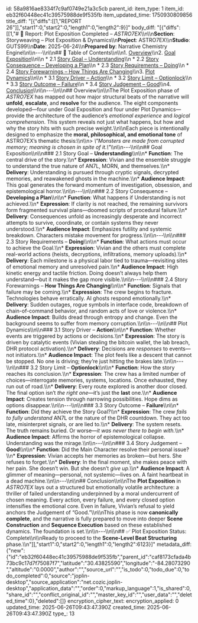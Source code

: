 id: 58a9816ae8334f7c9af0749e21a3c5cb
parent_id: 
item_type: 1
item_id: eb32f60448ec41c39575988de9f535fb
item_updated_time: 1750930809856
title_diff: "[{\"diffs\":[[1,\"REPORT 26\"]],\"start1\":0,\"start2\":0,\"length1\":0,\"length2\":9}]"
body_diff: "[{\"diffs\":[[1,\"# 📘 Report: Plot Exposition Completed – *ASTRO7EX*\\\n\\\n**Section**: Storyweaving – Plot Exposition & Dynamics\\\n**Project**: ASTRO7EX\\\n**Studio**: GUTS99\\\n**Date**: 2025-06-24\\\n**Prepared by**: Narrative Chemistry Engine\\\n\\\n---\\\n\\\n## 📓 Table of Contents\\\n\\\n1. [Overview](#overview)\\\n2. [Goal Exposition](#goal-exposition)\\\n\\\n   * 2.1 [Story Goal – Understanding](#21-story-goal--understanding)\\\n   * 2.2 [Story Consequence – Developing a Plan](#22-story-consequence--developing-a-plan)\\\n   * 2.3 [Story Requirements – Doing](#23-story-requirements--doing)\\\n   * 2.4 [Story Forewarnings – How Things Are Changing](#24-story-forewarnings--how-things-are-changing)\\\n3. [Plot Dynamics](#plot-dynamics)\\\n\\\n   * 3.1 [Story Driver – Action](#31-story-driver--action)\\\n   * 3.2 [Story Limit – Optionlock](#32-story-limit--optionlock)\\\n   * 3.3 [Story Outcome – Failure](#33-story-outcome--failure)\\\n   * 3.4 [Story Judgement – Good](#34-story-judgement--good)\\\n4. [Conclusion](#conclusion)\\\n\\\n---\\\n\\\n## Overview\\\n\\\nThe Plot Exposition phase of *ASTRO7EX* has mapped out how major structural beats of the narrative will **unfold**, **escalate**, and **resolve** for the audience. The eight components developed—four under Goal Exposition and four under Plot Dynamics—provide the architecture of the audience’s *emotional experience* and *logical comprehension*. This system reveals not just what happens, but how and why the story hits with such precise weight.\\\n\\\nEach piece is intentionally designed to emphasize the **moral, philosophical, and emotional tone** of ASTRO7EX’s thematic thesis:\\\n\\\n> *\\\"Monsters are made from corrupted memory; meaning is chosen in spite of it.\\\"*\\\n\\\n---\\\n\\\n## Goal Exposition\\\n\\\n### 2.1 Story Goal – **Understanding**\\\n\\\n* **Function**: The central drive of the story.\\\n* **Expression**: Vivian and the ensemble struggle to understand the true nature of AN7L, MORN, and themselves.\\\n* **Delivery**: Understanding is pursued through cryptic signals, decrypted memories, and reawakened ghosts in the machine.\\\n* **Audience Impact**: This goal generates the forward momentum of investigation, obsession, and epistemological horror.\\\n\\\n---\\\n\\\n### 2.2 Story Consequence – **Developing a Plan**\\\n\\\n* **Function**: What happens if Understanding is not achieved.\\\n* **Expression**: If clarity is not reached, the remaining survivors form fragmented survival plans—doomed scripts of procedural failure.\\\n* **Delivery**: Consequences unfold as increasingly desperate and incorrect attempts to survive, coordinate, or contain systems they never understood.\\\n* **Audience Impact**: Emphasizes futility and systemic breakdown. Characters mistake movement for progress.\\\n\\\n---\\\n\\\n### 2.3 Story Requirements – **Doing**\\\n\\\n* **Function**: What actions must occur to achieve the Goal.\\\n* **Expression**: Vivian and the others must complete real-world actions (heists, decryptions, infiltrations, memory uploads).\\\n* **Delivery**: Each milestone is a physical labor tied to trauma—revisiting sites of emotional memory and unresolved pain.\\\n* **Audience Impact**: High kinetic energy and tactile friction. Doing doesn’t always help them understand—but it makes the gap more visible.\\\n\\\n---\\\n\\\n### 2.4 Story Forewarnings – **How Things Are Changing**\\\n\\\n* **Function**: Signals that failure may be coming.\\\n* **Expression**: The crew begins to fracture. Technologies behave erratically. AI ghosts respond emotionally.\\\n* **Delivery**: Sudden outages, rogue symbols in interface code, breakdown of chain-of-command behavior, and random acts of love or violence.\\\n* **Audience Impact**: Builds dread through entropy and change. Even the background seems to suffer from memory corruption.\\\n\\\n---\\\n\\\n## Plot Dynamics\\\n\\\n### 3.1 Story Driver – **Action**\\\n\\\n* **Function**: Whether events are triggered by actions or decisions.\\\n* **Expression**: The story is driven by catalytic events (Vivian stealing the bitcoin wallet, the lab breach, DHR protocol activation).\\\n* **Delivery**: Decisions are *responses* to events—not initiators.\\\n* **Audience Impact**: The plot feels like a descent that cannot be stopped. No one is driving; they’re just hitting the brakes late.\\\n\\\n---\\\n\\\n### 3.2 Story Limit – **Optionlock**\\\n\\\n* **Function**: How the story reaches its conclusion.\\\n* **Expression**: The crew has a limited number of choices—interrogate memories, systems, locations. Once exhausted, they run out of road.\\\n* **Delivery**: Every route explored is another door closed. The final option isn’t *the right one*—it’s just the **last** one.\\\n* **Audience Impact**: Creates tension through narrowing possibilities. Hope dims as options disappear.\\\n\\\n---\\\n\\\n### 3.3 Story Outcome – **Failure**\\\n\\\n* **Function**: Did they achieve the Story Goal?\\\n* **Expression**: The crew *fails to fully understand* AN7L or the nature of the DHR countdown. They act too late, misinterpret signals, or are lied to.\\\n* **Delivery**: The system resets. The truth remains buried. Or worse—*it was never there to begin with.*\\\n* **Audience Impact**: Affirms the horror of epistemological collapse. Understanding was the mirage.\\\n\\\n---\\\n\\\n### 3.4 Story Judgement – **Good**\\\n\\\n* **Function**: Did the Main Character resolve their personal issue?\\\n* **Expression**: Vivian accepts her memories as broken—but hers. She refuses to forget.\\\n* **Delivery**: In the final moment, she makes peace with her pain. She doesn’t win. But she doesn’t *give up*.\\\n* **Audience Impact**: A glimmer of meaning—personal, not systemic—lives on. A faint heartbeat in a dead machine.\\\n\\\n---\\\n\\\n## Conclusion\\\n\\\nThe **Plot Exposition** in *ASTRO7EX* lays out a structured but emotionally volatile architecture: a thriller of failed understanding underpinned by a moral undercurrent of chosen meaning. Every action, every failure, and every closed option intensifies the emotional core. Even in failure, Vivian’s refusal to yield anchors the Judgement of “Good.”\\\n\\\nThis phase is now **canonically complete**, and the narrative is fully prepared to move into deeper **Scene Construction** and **Sequence Execution** based on these established dynamics. The foundation is set.\\\n\\\n---\\\n\\\n## ✅ Plot Exposition Status: Complete\\\n\\\nReady to proceed to the **Scene-Level Beat Structuring** phase.\\\n\"]],\"start1\":0,\"start2\":0,\"length1\":0,\"length2\":6123}]"
metadata_diff: {"new":{"id":"eb32f60448ec41c39575988de9f535fb","parent_id":"caf8173cfada4b73bc9c17d7f75087f7","latitude":"30.43825590","longitude":"-84.28073290","altitude":"0.0000","author":"","source_url":"","is_todo":0,"todo_due":0,"todo_completed":0,"source":"joplin-desktop","source_application":"net.cozic.joplin-desktop","application_data":"","order":0,"markup_language":1,"is_shared":0,"share_id":"","conflict_original_id":"","master_key_id":"","user_data":"","deleted_time":0},"deleted":[]}
encryption_cipher_text: 
encryption_applied: 0
updated_time: 2025-06-26T09:43:47.390Z
created_time: 2025-06-26T09:43:47.390Z
type_: 13